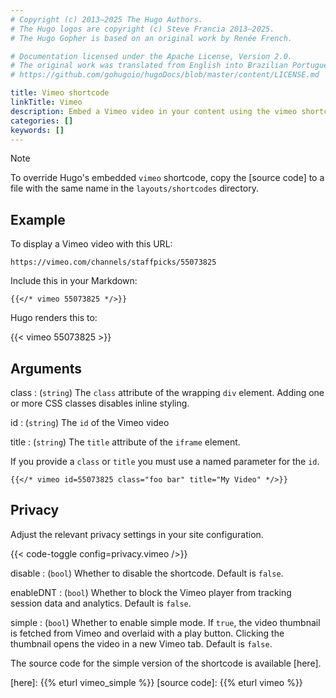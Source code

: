 ```yaml
---
# Copyright (c) 2013–2025 The Hugo Authors.
# The Hugo logos are copyright (c) Steve Francia 2013–2025.
# The Hugo Gopher is based on an original work by Renée French.

# Documentation licensed under the Apache License, Version 2.0.
# The original work was translated from English into Brazilian Portuguese.
# https://github.com/gohugoio/hugoDocs/blob/master/content/LICENSE.md

title: Vimeo shortcode
linkTitle: Vimeo
description: Embed a Vimeo video in your content using the vimeo shortcode.
categories: []
keywords: []
---
```


> [!note]
> To override Hugo's embedded `vimeo` shortcode, copy the [source code] to a file with the same name in the `layouts/shortcodes` directory.

## Example

To display a Vimeo video with this URL:

```text
https://vimeo.com/channels/staffpicks/55073825
```

Include this in your Markdown:

```text
{{</* vimeo 55073825 */>}}
```

Hugo renders this to:

{{< vimeo 55073825 >}}

## Arguments

class
: (`string`) The `class` attribute of the wrapping `div` element. Adding one or more CSS classes disables inline styling.

id
: (`string`) The `id` of the Vimeo video

title
: (`string`) The `title` attribute of the `iframe` element.

If you provide a `class` or `title` you must use a named parameter for the `id`.

```text
{{</* vimeo id=55073825 class="foo bar" title="My Video" */>}}
```

## Privacy

Adjust the relevant privacy settings in your site configuration.

{{< code-toggle config=privacy.vimeo />}}

disable
: (`bool`) Whether to disable the shortcode. Default is `false`.

enableDNT
: (`bool`) Whether to block the Vimeo player from tracking session data and analytics. Default is `false`.

simple
: (`bool`) Whether to enable simple mode. If `true`, the video thumbnail is fetched from Vimeo and overlaid with a play button. Clicking the thumbnail opens the video in a new Vimeo tab. Default is `false`.

The source code for the simple version of the shortcode is available [here].

[here]: {{% eturl vimeo_simple %}}
[source code]: {{% eturl vimeo %}}
